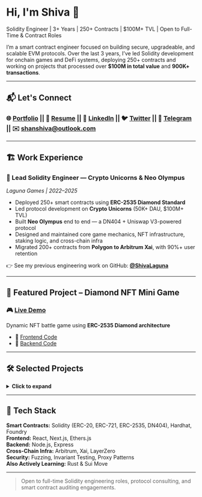 # Hi, I'm Shiva 👋  
Solidity Engineer | 3+ Years | 250+ Contracts | $100M+ TVL | Open to Full-Time & Contract Roles

I’m a smart contract engineer focused on building secure, upgradeable, and scalable EVM protocols. Over the last 3 years, I’ve led Solidity development for onchain games and DeFi systems, deploying 250+ contracts and working on projects that processed over **$100M in total value** and **900K+ transactions**.

---
## 📬 Let's Connect
### 🌐 [Portfolio](https://www.shanshiva.com/) || 📝 [Resume](https://1drv.ms/b/c/3ac34a3632394d23/EaUzQSRXar9FiX_6sM5fVDgBhRVFc2wAa7AfBuQY6Q5NJQ?e=sL8BLq) || 💼 [LinkedIn](https://www.linkedin.com/in/ShivaShanmuganathan) || 🐦 [Twitter](https://twitter.com/shanshiva1) || 🚀 [Telegram](https://t.me/shanshiva4) || ✉️ shanshiva@outlook.com  

---

## 🏗️ Work Experience

### 🦄 Lead Solidity Engineer — Crypto Unicorns & Neo Olympus  
*Laguna Games | 2022–2025*

- Deployed 250+ smart contracts using **ERC-2535 Diamond Standard**  
- Led protocol development on **Crypto Unicorns** (50K+ DAU, $100M+ TVL)  
- Built **Neo Olympus** end to end — a DN404 + Uniswap V3-powered protocol  
- Designed and maintained core game mechanics, NFT infrastructure, staking logic, and cross-chain infra  
- Migrated 200+ contracts from **Polygon to Arbitrum Xai**, with 90%+ user retention

👉 See my previous engineering work on GitHub: [**@ShivaLaguna**](https://github.com/ShivaLaguna)

---

## 💎 Featured Project – Diamond NFT Mini Game

### 🎮 [Live Demo](https://diamond-dapp.vercel.app/)  
Dynamic NFT battle game using **ERC-2535 Diamond architecture**  

- 🔧 [Frontend Code](https://github.com/ShivaShanmuganathan/Diamond-NFT-Mini-Game/tree/main/frontend)  
- 🔧 [Backend Code](https://github.com/ShivaShanmuganathan/Diamond-NFT-Mini-Game/tree/main/backend)

---

## 🛠️ Selected Projects

<details>
<summary><strong>Click to expand</strong></summary>

### 🎟️ [NFT Rental Marketplace](https://nft-rental-marketplace.netlify.app/)  
- Collateral-free rental system for NFTs  
🔧 [Frontend](https://github.com/ShivaShanmuganathan/rental-marketplace-frontend) | [Backend](https://github.com/ShivaShanmuganathan/NFT-Rental-Marketplace)

### 🏛️ [DAO DApp – EIP-1167](http://fullstack-dao-dapp.vercel.app/)  
🔗 [GitHub](https://github.com/ShivaShanmuganathan/fullstack-dao-dapp)

### 🎫 [NFT Ticketing System](https://nft-ticketing-system.netlify.app/)  
🔧 [Frontend](https://github.com/ShivaShanmuganathan/NFT-Ticketing-System-Frontend) | [Backend](https://github.com/ShivaShanmuganathan/NFT-Ticketing-System)

### 💰 [Yield Farm DeFi Dapp](https://yieldfarm.netlify.app/)  
🔗 [GitHub](https://github.com/ShivaShanmuganathan/defi-dapp-yield-farm)

### 🔁 [Dutch Auction ERC20 Marketplace](https://github.com/ShivaShanmuganathan/DutchAuction)

### ⚡ [Aave Flashloan Bot](https://github.com/ShivaShanmuganathan/aave-flashloan)

### 🧱 [Wave Portal](https://waveportal-baseline-student.shivashanmugana.repl.co/)  
🔗 [GitHub](https://github.com/ShivaShanmuganathan/wave-portal)

### 🐍 [PyChain – Python Blockchain](https://github.com/ShivaShanmuganathan/PyChain)

### 🔐 [PyCryption – File Encryptor](https://github.com/ShivaShanmuganathan/PyCryption)

</details>

---

## 🧰 Tech Stack

**Smart Contracts:** Solidity (ERC-20, ERC-721, ERC-2535, DN404), Hardhat, Foundry  
**Frontend:** React, Next.js, Ethers.js  
**Backend:** Node.js, Express  
**Cross-Chain Infra:** Arbitrum, Xai, LayerZero  
**Security:** Fuzzing, Invariant Testing, Proxy Patterns  
**Also Actively Learning:** Rust & Sui Move

---

> Open to full-time Solidity engineering roles, protocol consulting, and smart contract auditing engagements.
